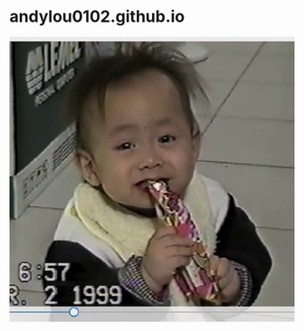 # andylou0102.github.io
![image](https://raw.githubusercontent.com/gouf0609/andylou0102-2021.9.15/master/21764770_1512373515523098_317818504702724059_n.jpg)
